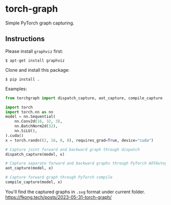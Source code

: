 # torch-graph

Simple PyTorch graph capturing.

## Instructions

Please install `graphviz` first:

```console
$ apt-get install graphviz
```

Clone and install this package:

```console
$ pip install .
```

Examples:

```python
from torchgraph import dispatch_capture, aot_capture, compile_capture

import torch
import torch.nn as nn
model = nn.Sequential(
    nn.Conv2d(16, 32, 3),
    nn.BatchNorm2d(32),
    nn.SiLU(),
).cuda()
x = torch.randn((2, 16, 8, 8), requires_grad=True, device="cuda")

# Capture joint forward and backward graph through dispatch
dispatch_capture(model, x)

# Capture separate forward and backward graphs through PyTorch AOTAutograd
aot_capture(model, x)

# Capture forward graph through PyTorch compile
compile_capture(model, x)
```

You'll find the captured graphs in `.svg` format under current folder.  
https://fkong.tech/posts/2023-05-31-torch-graph/
